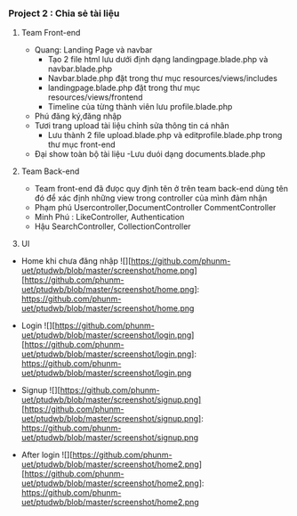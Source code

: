 ### Project 2 : Chia sẻ tài liệu
1. Team Front-end
    * Quang: Landing Page và navbar
        - Tạo 2 file html lưu dưới định dạng landingpage.blade.php và navbar.blade.php
        - Navbar.blade.php đặt trong thư mục resources/views/includes
        - landingpage.blade.php đặt trong thư mục resources/views/frontend
        - Timeline của từng thành viên lưu profile.blade.php
    * Phú đăng ký,đăng nhập 
    * Tươi trang upload tài liệu chỉnh sửa thông tin cá nhân
        - Lưu thành 2 file upload.blade.php và editprofile.blade.php trong thư mục front-end
    * Đại show toàn bộ tài liệu
        -Lưu duói dạng documents.blade.php

2. Team Back-end
    * Team front-end đã đưọc quy định tên ở trên team back-end dùng tên đó để xác định những view trong controller của mình đảm nhận
    * Phạm phú Usercontroller,DocumentController CommentController
    * Minh Phú : LikeController, Authentication
    * Hậu SearchController, CollectionController

3. UI
* Home khi chưa đăng nhập
![][https://github.com/phunm-uet/ptudwb/blob/master/screenshot/home.png]
[https://github.com/phunm-uet/ptudwb/blob/master/screenshot/home.png]: https://github.com/phunm-uet/ptudwb/blob/master/screenshot/home.png
* Login 
![][https://github.com/phunm-uet/ptudwb/blob/master/screenshot/login.png]
[https://github.com/phunm-uet/ptudwb/blob/master/screenshot/login.png]: https://github.com/phunm-uet/ptudwb/blob/master/screenshot/login.png
* Signup
![][https://github.com/phunm-uet/ptudwb/blob/master/screenshot/signup.png]
[https://github.com/phunm-uet/ptudwb/blob/master/screenshot/signup.png]: https://github.com/phunm-uet/ptudwb/blob/master/screenshot/signup.png

* After login
![][https://github.com/phunm-uet/ptudwb/blob/master/screenshot/home2.png]
[https://github.com/phunm-uet/ptudwb/blob/master/screenshot/home2.png]: https://github.com/phunm-uet/ptudwb/blob/master/screenshot/home2.png
